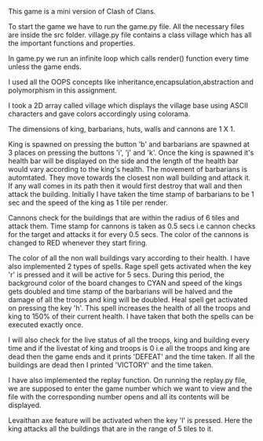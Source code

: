 This game is a mini version of Clash of Clans.

To start the game we have to run the game.py file. All the necessary files are inside the src folder. village.py file contains a class village which has all the important functions and properties.

In game.py we run an infinite loop which calls render() function every time unless the game ends.

I used all the OOPS concepts like inheritance,encapsulation,abstraction and polymorphism in this assignment.

I took a 2D array called village which displays the village base using ASCII characters and gave colors accordingly using colorama.

The dimensions of king, barbarians, huts, walls and cannons are 1 X 1. 

King is spawned on pressing the button 'b' and barbarians are spawned at 3 places on pressing the buttons 'i', 'j' and 'k'. Once the king is spawned it's health bar will be displayed on the side and the length of the health bar would vary according to the king's health.  The movement of barbarians is automtated. They move towards the closest non wall building and attack it. If any wall comes in its path then it would first destroy that wall and then attack the building.  Initially I have taken the time stamp of barbarians to be 1 sec and the speed of the king as 1 tile per render.

Cannons check for the buildings that are within the radius of 6 tiles and attack them. Time stamp for cannons is taken as 0.5 secs i.e cannon checks for the target and attacks it for every 0.5 secs. The color of the cannons is changed to RED whenever they start firing. 

The color of all the non wall buildings vary according to their health. I have also implemented 2 types of spells. Rage spell gets activated when the key 'r' is pressed and it will be active for 5 secs. During this period, the background color of the board changes to CYAN and speed of the kings gets doubled and time stamp of the barbarians will be halved and the damage of all the troops and king will be doubled. Heal spell get activated on pressing the key 'h'. This spell increases the health of all the troops and king to 150% of their current health. I have taken that both the spells can be executed exactly once. 

I will also check for the live status of all the troops, king and building every time and if the livestat of king and troops is 0 i.e all the troops and king are dead then the game ends and it prints 'DEFEAT' and the time taken. If all the buildings are dead then I printed 'VICTORY' and the time taken.

I have also implemented the replay function. On running the replay.py file, we are supposed to enter the game number which we want to view and the file with the corresponding number opens and all its contents will be displayed.

Levaithan axe feature will be activated when the key 'l' is pressed. Here the king attacks all the buildings that are in the range of 5 tiles to it.

